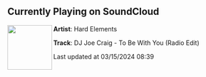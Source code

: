 ## Currently Playing on SoundCloud

[<img align="left" width="100" src="https://i1.sndcdn.com/artworks-MhodMwR7FOKF-0-t500x500.jpg">](https://soundcloud.com/hardelements/dj-joe-craig-to-be-with-you?in=saxurn/sets/w-stream)

**Artist**: Hard Elements 

**Track**: DJ Joe Craig - To Be With You (Radio Edit)

Last updated at 03/15/2024 08:39
